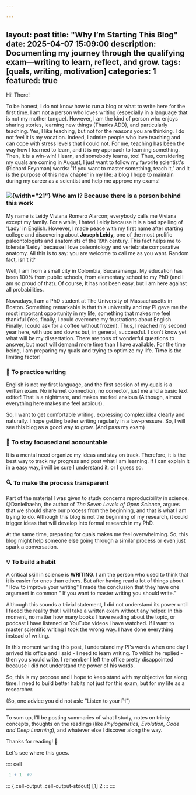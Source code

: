 ```yaml
---

---
```

layout: post
title: "Why I’m Starting This Blog"
date: 2025-04-07 15:09:00
description: Documenting my journey through the qualifying exam—writing to learn, reflect, and grow.
tags: [quals, writing, motivation]
categories: 1
featured: true
---


Hi! There!

To be honest, I do not know how to run a blog or what to write here for
the first time. I am not a person who loves writing (especially in a
language that is not my mother tongue). However, I am the kind of person
who enjoys sharing stories, learning new things (Thanks ADD), and
particularly teaching. Yes, I like teaching, but not for the reasons you
are thinking. I do not feel it is my vocation. Indeed, I admire people
who love teaching and can cope with stress levels that I could not. For
me, teaching has been the way how I learned to learn, and it is my
approach to learning something. Then, It is a win-win! I learn, and
somebody learns, too! Thus, considering my quals are coming in August, I
just want to follow my favorite scientist's (Richard Feynman) words: "If
you want to master something, teach it," and it is the purpose of this
new chapter in my life: a blog I hope to maintain during my career as a
scientist and help me approve my exams!

### ![](images/clipboard-3930698824.png){width="21"} Who am I? Because there is a person behind this work

My name is Leidy Viviana Romero Alarcon; everybody calls me Viviana
except my family. For a while, I hated Leidy because it is a bad
spelling of 'Lady' in English. However, I made peace with my first name
after starting college and discovering about **Joseph Leidy,** one of
the most prolific paleontologists and anatomists of the 19th century.
This fact helps me to tolerate 'Leidy' because I love paleontology and
vertebrate comparative anatomy. All this is to say: you are welcome to
call me as you want. Random fact, isn't it?

Well, I am from a small city in Colombia, Bucaramanga. My education has
been 100% from public schools, from elementary school to my PhD (and I
am so proud of that). Of course, It has not been easy, but I am here
against all probabilities.

Nowadays, I am a PhD student at The University of Massachusetts in
Boston. Something remarkable is that this university and my PI gave me
the most important opportunity in my life, something that makes me feel
thankful (Yes, finally, I could overcome my frustrations about English.
Finally, I could ask for a coffee without frozen). Thus, I reached my
second year here, with ups and downs but, in general, successful. I
don't know yet what will be my dissertation. There are tons of wonderful
questions to answer, but most will demand more time than I have
available. For the time being, I am preparing my quals and trying to
optimize my life. **Time** is the limiting factor!

### 📝 To practice writing

English is not my first language, and the first session of my quals is a
written exam. No internet connection, no corrector, just me and a basic
text editor! That is a nightmare, and makes me feel anxious (Although,
almost everything here makes me feel anxious).

So, I want to get comfortable writing, expressing complex idea clearly
and naturally. I hope getting better writing regularly in a
low-pressure. So, I will see this blog as a good way to grow. (And pass
my exam)

### 🎯 To stay focused and accountable

It is a mental need organize my ideas and stay on track. Therefore, it
is the best way to track my progress and post what I am learning. If I
can explain it in a easy way, i will be sure I understand it. or I guess
so.

### 🔍 To make the process transparent

Part of the material I was given to study concerns reproducibility in
science. @Danielhaehn, the author of *The Seven Levels of Open Science*,
argues that we should share our process from the beginning, and that is
what I am trying to do. Although this blog is not the beginning of my
research, it could trigger ideas that will develop into formal research
in my PhD.

At the same time, preparing for quals makes me feel overwhelming. So,
this blog might help someone else going through a similar process or
even just spark a conversation.

### 💡 To build a habit

A critical skill in science is **WRITING**. I am the person who used to
think that it is easier for ones than others. But after having read a
lot of things about "How to improve your writing" I made the conclusion
that they have one argument in common " If you want to master writing
you should write."

Although this sounds a trivial statement, I did not understand its power
until I faced the reality that I will take a written exam without any
helper. In this moment, no matter how many books I have reading about
the topic, or podcast I have listened or YouTube videos I have watched.
If I want to master scientific writing I took the wrong way. I have done
everything instead of writing.

In this moment writing this post, I understand my PI's words when one
day I arrived his office and I said - I need to learn writing. To which
he replied - then you should write. I remember I left the office pretty
disappointed because I did not understand the power of his words.

So, this is my propose and I hope to keep stand with my objective for
along time. I need to build better habits not just for this exam, but
for my life as a researcher.

(So, one advice you did not ask: "Listen to your PI")

------------------------------------------------------------------------

To sum up, I'll be posting summaries of what I study, notes on tricky
concepts, thoughts on the readings (like *Phylogenetics, Evolution, Code
and Deep Learning*), and whatever else I discover along the way.

Thanks for reading! 🌱

Let's see where this goes.

:::: cell
```r
 1 + 1  #?
```

::: {.cell-output .cell-output-stdout}
    [1] 2
:::
::::
